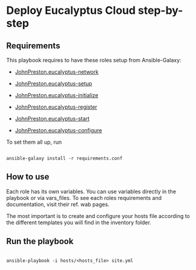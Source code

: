Deploy Eucalyptus Cloud step-by-step
=====================================

Requirements
-------------

This playbook requires to have these roles setup from Ansible-Galaxy:

- [JohnPreston.eucalyptus-network](https://github.com/JohnPreston/eucalyptus-network)

- [JohnPreston.eucalyptus-setup](https://github.com/JohnPreston/eucalyptus-network)

- [JohnPreston.eucalyptus-initialize](https://github.com/JohnPreston/eucalyptus-network)

- [JohnPreston.eucalyptus-register](https://github.com/JohnPreston/eucalyptus-network)

- [JohnPreston.eucalyptus-start](https://github.com/JohnPreston/eucalyptus-network)

- [JohnPreston.eucalyptus-configure](https://github.com/JohnPreston/eucalyptus-network)

To set them all up, run 

```

ansible-galaxy install -r requirements.conf

```

How to use
----------

Each role has its own variables. You can use variables directly in the playbook or via vars_files.
To see each roles requirements and documentation, visit their ref. wab pages.

The most important is to create and configure your hosts file according to the different templates you will find in the inventory folder.

Run the playbook
----------------

```

ansible-playbook -i hosts/<hosts_file> site.yml

```

